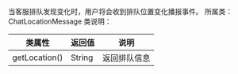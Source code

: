 当客服排队发现变化时，用户将会收到排队位置变化播报事件。
所属类：ChatLocationMessage
 
 
类说明：

| 类属性 | 返回值 | 说明 |
| --- | --- | --- |
| getLocation() | String | 返回排队信息 |

